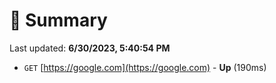 # 📖 Summary
Last updated: **6/30/2023, 5:40:54 PM**

- `GET` [https://google.com](https://google.com) - **Up** (190ms)
